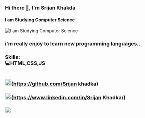 ### Hi there 👋, I'm Srijan Khakda
#### I am Studying Computer Science
![I am Studying Computer Science](https://pbs.twimg.com/profile_banners/1011082568832126976/1669012305/1500x500)

<h3>i'm really enjoy to learn new programming languages..</h3>

<H3>Skills:</H#><br>
<b>💻HTML,CSS,JS</b>
<br>
<br>




<img src='https://cdn.jsdelivr.net/npm/simple-icons@3.0.1/icons/github.svg' alt='github' height='20'>(https://github.com/Srijan khadka) <br>
<br>
<img src='https://cdn.jsdelivr.net/npm/simple-icons@3.0.1/icons/linkedin.svg' alt='linkedin' height='20'>(https://www.linkedin.com/in/Srijan Khadka/)  <br>
<br>
[<img src='https://cdn.jsdelivr.net/npm/simple-icons@3.0.1/icons/twitter.svg' alt='twitter' height='20'>](https://twitter.com/@Srijankhadka5)  

